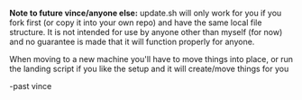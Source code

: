 
**Note to future vince/anyone else:** update.sh will only work for you if you 
fork first (or copy it into your own repo) and have the same local file 
structure. It is not intended for use by anyone other than myself (for now) and 
no guarantee is made that it will function properly for anyone.

When moving to a new machine you'll have to move things into place, or run the
landing script if you like the setup and it will create/move things for you

-past vince
